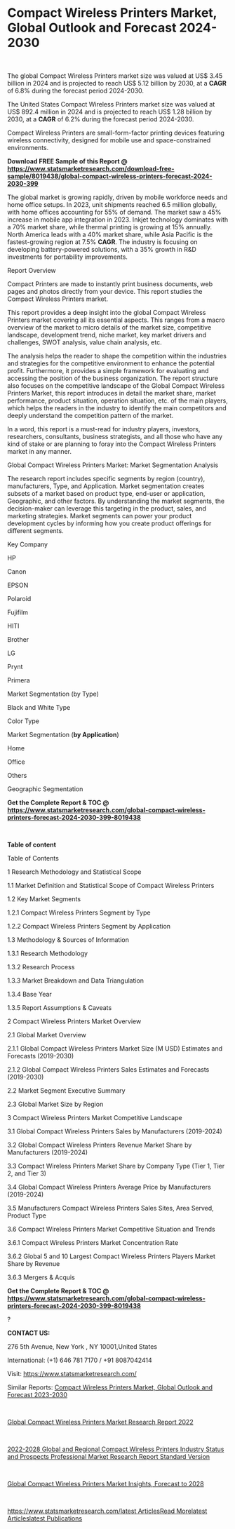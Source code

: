 <h1>Compact Wireless Printers Market, Global Outlook and Forecast 2024-2030</h1><br/><p>The global Compact Wireless Printers market size was valued at US$ 3.45 billion in 2024 and is projected to reach US$ 5.12 billion by 2030, at a <strong>CAGR</strong> of 6.8% during the forecast period 2024-2030.</p>
 
 
 
 <p>The United States Compact Wireless Printers market size was valued at US$ 892.4 million in 2024 and is projected to reach US$ 1.28 billion by 2030, at a <strong>CAGR</strong> of 6.2% during the forecast period 2024-2030.</p>
 
 
 
 <p>Compact Wireless Printers are small-form-factor printing devices featuring wireless connectivity, designed for mobile use and space-constrained environments.</p>
 
 
 
 <p><strong>Download FREE Sample of this Report @ <a href="https://www.statsmarketresearch.com/download-free-sample/8019438/global-compact-wireless-printers-forecast-2024-2030-399">https://www.statsmarketresearch.com/download-free-sample/8019438/global-compact-wireless-printers-forecast-2024-2030-399</a></strong></p>
 
 
 
 <p>The global market is growing rapidly, driven by mobile workforce needs and home office setups. In 2023, unit shipments reached 6.5 million globally, with home offices accounting for 55% of demand. The market saw a 45% increase in mobile app integration in 2023. Inkjet technology dominates with a 70% market share, while thermal printing is growing at 15% annually. North America leads with a 40% market share, while Asia Pacific is the fastest-growing region at 7.5% <strong>CAGR</strong>. The industry is focusing on developing battery-powered solutions, with a 35% growth in R&D investments for portability improvements.</p>
 
 
 
 <p>Report Overview</p>
 
 
 
 <p>Compact Printers are made to instantly print business documents, web pages and photos directly from your device. This report studies the Compact Wireless Printers market.</p>
 
 
 
 <p>This report provides a deep insight into the global Compact Wireless Printers market covering all its essential aspects. This ranges from a macro overview of the market to micro details of the market size, competitive landscape, development trend, niche market, key market drivers and challenges, SWOT analysis, value chain analysis, etc.</p>
 
 
 
 <p>The analysis helps the reader to shape the competition within the industries and strategies for the competitive environment to enhance the potential profit. Furthermore, it provides a simple framework for evaluating and accessing the position of the business organization. The report structure also focuses on the competitive landscape of the Global Compact Wireless Printers Market, this report introduces in detail the market share, market performance, product situation, operation situation, etc. of the main players, which helps the readers in the industry to identify the main competitors and deeply understand the competition pattern of the market.</p>
 
 
 
 <p>In a word, this report is a must-read for industry players, investors, researchers, consultants, business strategists, and all those who have any kind of stake or are planning to foray into the Compact Wireless Printers market in any manner.</p>
 
 
 
 <p>Global Compact Wireless Printers Market: Market Segmentation Analysis</p>
 
 
 
 <p>The research report includes specific segments by region (country), manufacturers, Type, and Application. Market segmentation creates subsets of a market based on product type, end-user or application, Geographic, and other factors. By understanding the market segments, the decision-maker can leverage this targeting in the product, sales, and marketing strategies. Market segments can power your product development cycles by informing how you create product offerings for different segments.</p>
 
 
 
 <p>Key Company</p>
 
 
 
 <p>HP</p>
 
 
 
 <p>Canon</p>
 
 
 
 <p>EPSON</p>
 
 
 
 <p>Polaroid</p>
 
 
 
 <p>Fujifilm</p>
 
 
 
 <p>HITI</p>
 
 
 
 <p>Brother</p>
 
 
 
 <p>LG</p>
 
 
 
 <p>Prynt</p>
 
 
 
 <p>Primera</p>
 
 
 
 <p>Market Segmentation (by Type)</p>
 
 
 
 <p>Black and White Type</p>
 
 
 
 <p>Color Type</p>
 
 
 
 <p>Market Segmentation (<strong>by Application</strong>)</p>
 
 
 
 <p>Home</p>
 
 
 
 <p>Office</p>
 
 
 
 <p>Others</p>
 
 
 
 <p>Geographic Segmentation</p>
 
 
 
 <div><b>Get the Complete Report & TOC @ <a href="https://www.statsmarketresearch.com/global-compact-wireless-printers-forecast-2024-2030-399-8019438">https://www.statsmarketresearch.com/global-compact-wireless-printers-forecast-2024-2030-399-8019438</a></b></div>
 
 
 
 <p><br />
 
 <b>Table of content</b></p>
 
 
 
 <p>Table of Contents<br />
 
 1 Research Methodology and Statistical Scope<br />
 
 1.1 Market Definition and Statistical Scope of Compact Wireless Printers<br />
 
 1.2 Key Market Segments<br />
 
 1.2.1 Compact Wireless Printers Segment by Type<br />
 
 1.2.2 Compact Wireless Printers Segment by Application<br />
 
 1.3 Methodology & Sources of Information<br />
 
 1.3.1 Research Methodology<br />
 
 1.3.2 Research Process<br />
 
 1.3.3 Market Breakdown and Data Triangulation<br />
 
 1.3.4 Base Year<br />
 
 1.3.5 Report Assumptions & Caveats<br />
 
 2 Compact Wireless Printers Market Overview<br />
 
 2.1 Global Market Overview<br />
 
 2.1.1 Global Compact Wireless Printers Market Size (M USD) Estimates and Forecasts (2019-2030)<br />
 
 2.1.2 Global Compact Wireless Printers Sales Estimates and Forecasts (2019-2030)<br />
 
 2.2 Market Segment Executive Summary<br />
 
 2.3 Global Market Size by Region<br />
 
 3 Compact Wireless Printers Market Competitive Landscape<br />
 
 3.1 Global Compact Wireless Printers Sales by Manufacturers (2019-2024)<br />
 
 3.2 Global Compact Wireless Printers Revenue Market Share by Manufacturers (2019-2024)<br />
 
 3.3 Compact Wireless Printers Market Share by Company Type (Tier 1, Tier 2, and Tier 3)<br />
 
 3.4 Global Compact Wireless Printers Average Price by Manufacturers (2019-2024)<br />
 
 3.5 Manufacturers Compact Wireless Printers Sales Sites, Area Served, Product Type<br />
 
 3.6 Compact Wireless Printers Market Competitive Situation and Trends<br />
 
 3.6.1 Compact Wireless Printers Market Concentration Rate<br />
 
 3.6.2 Global 5 and 10 Largest Compact Wireless Printers Players Market Share by Revenue<br />
 
 3.6.3 Mergers & Acquis</p>
 
 
 
 <div><b>Get the Complete Report & TOC @ <a href="https://www.statsmarketresearch.com/global-compact-wireless-printers-forecast-2024-2030-399-8019438">https://www.statsmarketresearch.com/global-compact-wireless-printers-forecast-2024-2030-399-8019438</a></b></div>
 
 
 
 <p>? </p>
 
 
 
 <p><b>CONTACT US:</b><br />
 
 276 5th Avenue, New York , NY 10001,United States<br />
 
 International: (+1) 646 781 7170 / +91 8087042414<br />
 
 Visit: <a href="https://www.statsmarketresearch.com/">https://www.statsmarketresearch.com/</a><br />
 
 Similar Reports: <a href="https://www.statsmarketresearch.com/global-compact-wireless-printers-forecast-2024-2030-399-8019438">Compact Wireless Printers Market, Global Outlook and Forecast 2023-2030</a><br />
 
 <br />
 
 <a href="https://www.statsmarketresearch.com/global-compact-wireless-printers-forecast-2024-2030-399-8019438">Global Compact Wireless Printers Market Research Report 2022</a><br />
 
 <br />
 
 <a href="https://www.statsmarketresearch.com/global-compact-wireless-printers-forecast-2024-2030-399-8019438">2022-2028 Global and Regional Compact Wireless Printers Industry Status and Prospects Professional Market Research Report Standard Version</a><br />
 
 <br />
 
 <a href="https://www.statsmarketresearch.com/global-compact-wireless-printers-forecast-2024-2030-399-8019438">Global Compact Wireless Printers Market Insights, Forecast to 2028</a><br />
 
 <br />
 
 <a href="https://gyeongbokgung.com">https://www.statsmarketresearch.com/</a><a href="https://hallyeomaritime.com">latest Articles</a><a href="https://jingwansa.com">Read More</a><a href="https://nguoiviet.jp/">latest Articles</a><a href="https://www.intelmarketresearch.com/">latest Publications</a></p>